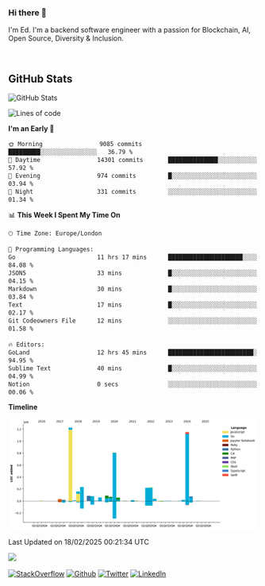 ### Hi there 👋
 I'm Ed. I'm a backend software engineer with a passion for Blockchain, AI, Open Source, Diversity & Inclusion.

<br />

<h2>GitHub Stats</h2>
<p><img src="https://github-readme-stats.vercel.app/api?username=echarrod&amp;show_icons=true" alt="GitHub Stats"></p>

<!--START_SECTION:waka-->
![Lines of code](https://img.shields.io/badge/From%20Hello%20World%20I%27ve%20Written-4.7%20million%20lines%20of%20code-blue)

**I'm an Early 🐤** 

```text
🌞 Morning                9085 commits        █████████░░░░░░░░░░░░░░░░   36.79 % 
🌆 Daytime                14301 commits       ██████████████░░░░░░░░░░░   57.92 % 
🌃 Evening                974 commits         █░░░░░░░░░░░░░░░░░░░░░░░░   03.94 % 
🌙 Night                  331 commits         ░░░░░░░░░░░░░░░░░░░░░░░░░   01.34 % 
```


📊 **This Week I Spent My Time On** 

```text
🕑︎ Time Zone: Europe/London

💬 Programming Languages: 
Go                       11 hrs 17 mins      █████████████████████░░░░   84.08 % 
JSON5                    33 mins             █░░░░░░░░░░░░░░░░░░░░░░░░   04.15 % 
Markdown                 30 mins             █░░░░░░░░░░░░░░░░░░░░░░░░   03.84 % 
Text                     17 mins             █░░░░░░░░░░░░░░░░░░░░░░░░   02.17 % 
Git Codeowners File      12 mins             ░░░░░░░░░░░░░░░░░░░░░░░░░   01.58 % 

🔥 Editors: 
GoLand                   12 hrs 45 mins      ████████████████████████░   94.95 % 
Sublime Text             40 mins             █░░░░░░░░░░░░░░░░░░░░░░░░   04.99 % 
Notion                   0 secs              ░░░░░░░░░░░░░░░░░░░░░░░░░   00.06 % 
```

**Timeline**

![Lines of Code chart](https://raw.githubusercontent.com/echarrod/echarrod/main/assets/bar_graph.png)


 Last Updated on 18/02/2025 00:21:34 UTC
<!--END_SECTION:waka-->

![](https://komarev.com/ghpvc/?username=echarrod)

<p>
<a href="https://stackoverflow.com/users/1014632/ech" target="_blank"><img alt="StackOverflow" src="https://img.shields.io/badge/-Stackoverflow-FE7A16?style=for-the-badge&logo=stack-overflow&logoColor=white" /></a> 
<a href="https://github.com/echarrod" target="_blank"><img alt="Github" src="https://img.shields.io/badge/GitHub-%2312100E.svg?&style=for-the-badge&logo=Github&logoColor=white" /></a> 
<a href="https://twitter.com/e_harrod" target="_blank"><img alt="Twitter" src="https://img.shields.io/badge/twitter-%231DA1F2.svg?&style=for-the-badge&logo=twitter&logoColor=white" /></a> 
<a href="https://www.linkedin.com/in/ed-harrod" target="_blank"><img alt="LinkedIn" src="https://img.shields.io/badge/linkedin-%230077B5.svg?&style=for-the-badge&logo=linkedin&logoColor=white" /></a>

